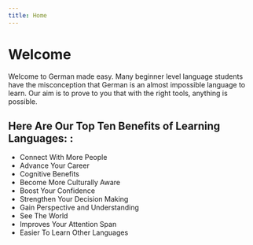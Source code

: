 ```yaml
---
title: Home
---
```


<h1>Welcome</h1>
<p>Welcome to German made easy. Many beginner level language students have the misconception that German is an almost impossible language to learn. Our aim is to prove to you that with the right tools, anything is possible.</p>
<h2>Here Are Our Top Ten Benefits of Learning Languages:
:</h2>

<ul>
  <li>Connect With More People</li>
  <li>Advance Your Career</li>
  <li>Cognitive Benefits</li>
  <li>Become More Culturally Aware</li>
  <li>Boost Your Confidence</li>
  <li>Strengthen Your Decision Making</li>
  <li>Gain Perspective and Understanding</li>
  <li>See The World</li>
  <li>Improves Your Attention Span</li>
  <li>Easier To Learn Other Languages</li>
</ul>  
 
